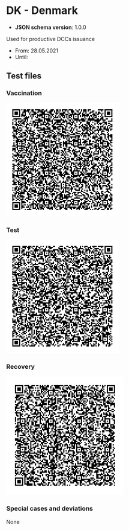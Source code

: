 # DK - Denmark

* **JSON schema version**: 1.0.0

Used for productive DCCs issuance
* From: 28.05.2021
* Until:

## Test files

### Vaccination

![VAC](VAC.png)

### Test

![TEST](TEST.png)

### Recovery

![REC](REC.png)

### Special cases and deviations
None
